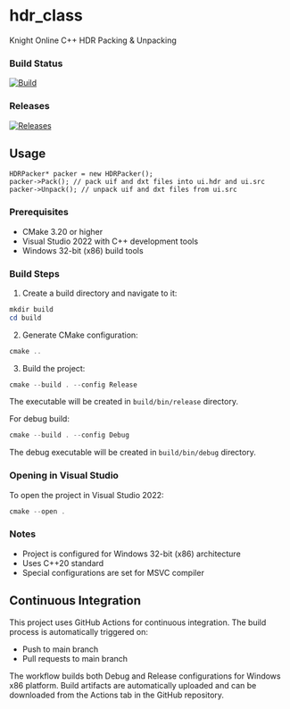 # hdr_class
Knight Online C++ HDR Packing &amp; Unpacking

### Build Status
[![Build](https://github.com/seukaiwokeo/hdr_class/actions/workflows/build.yml/badge.svg)](https://github.com/seukaiwokeo/hdr_class/actions/workflows/build.yml)

### Releases
[![Releases](https://img.shields.io/github/v/release/seukaiwokeo/hdr_class)](https://github.com/seukaiwokeo/hdr_class/releases)


## Usage
	HDRPacker* packer = new HDRPacker();  
	packer->Pack(); // pack uif and dxt files into ui.hdr and ui.src  
	packer->Unpack(); // unpack uif and dxt files from ui.src

### Prerequisites
- CMake 3.20 or higher
- Visual Studio 2022 with C++ development tools
- Windows 32-bit (x86) build tools

### Build Steps

1. Create a build directory and navigate to it:
```powershell
mkdir build
cd build
```

2. Generate CMake configuration:
```powershell
cmake ..
```

3. Build the project:
```powershell
cmake --build . --config Release
```

The executable will be created in `build/bin/release` directory.

For debug build:
```powershell
cmake --build . --config Debug
```

The debug executable will be created in `build/bin/debug` directory.

### Opening in Visual Studio
To open the project in Visual Studio 2022:
```powershell
cmake --open .
```

### Notes
- Project is configured for Windows 32-bit (x86) architecture
- Uses C++20 standard
- Special configurations are set for MSVC compiler

## Continuous Integration

This project uses GitHub Actions for continuous integration. The build process is automatically triggered on:
- Push to main branch
- Pull requests to main branch

The workflow builds both Debug and Release configurations for Windows x86 platform. Build artifacts are automatically uploaded and can be downloaded from the Actions tab in the GitHub repository.
